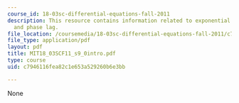 ```yaml
---
course_id: 18-03sc-differential-equations-fall-2011
description: This resource contains information related to exponential input; gain
  and phase lag.
file_location: /coursemedia/18-03sc-differential-equations-fall-2011/c7946116fea82c1e653a529260b6e3bb_MIT18_03SCF11_s9_0intro.pdf
file_type: application/pdf
layout: pdf
title: MIT18_03SCF11_s9_0intro.pdf
type: course
uid: c7946116fea82c1e653a529260b6e3bb

---
```

None